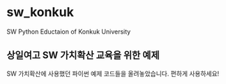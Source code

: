 # sw_konkuk
SW Python Eductaion of Konkuk University

## 상일여고 SW 가치확산 교육을 위한 예제
SW 가치확산에 사용했던 파이썬 예제 코드들을 올려놓았습니다. 편하게 사용하세요!
